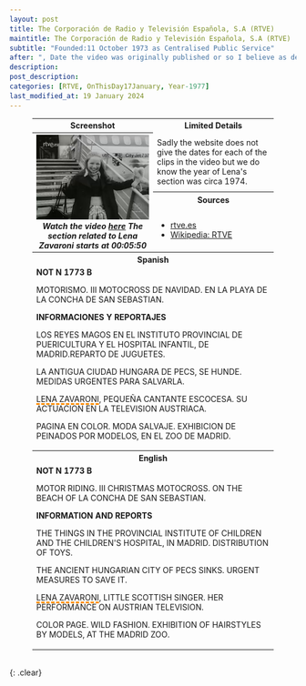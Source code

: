 ```yaml
---
layout: post
title: The Corporación de Radio y Televisión Española, S.A (RTVE)
maintitle: The Corporación de Radio y Televisión Española, S.A (RTVE)
subtitle: "Founded:11 October 1973 as Centralised Public Service"
after: ", Date the video was originally published or so I believe as details provided are limited and my own research has also been limited in what I could find out."
description: 
post_description: 
categories: [RTVE, OnThisDay17January, Year-1977]
last_modified_at: 19 January 2024
---
```


<figure class="fig3">
<table>
<tr id="infobox1"><th>Screenshot</th><th colspan="2">Limited Details</th></tr>
<tr>
<th rowspan="4" class="top" style="width:50%;"><a href="/assets/images/television/rtve/frame9109.png"><img src="/assets/images/television/rtve/frame9109.png" class="full-width zoom-in" /></a><cite>Watch the video <a class="external-link" href="https://www.rtve.es/play/videos/nodo/not-1773/1468054/">here</a> The section related to Lena Zavaroni starts at 00:05:50</cite></th>
</tr>
<tr><td colspan="2" class="top">Sadly the website does not give the dates for each of the clips in the video but we do know the year of Lena's section was circa 1974.</td></tr>
<tr id="infobox2"><th>Sources</th></tr>
<tr><td colspan="2" class="top">
<ul>
<li><a class="external-link" href="https://www.rtve.es/buscador?q=Lena+Zavaroni">rtve.es</a></li>
<li><a class="external-link" href="https://en.wikipedia.org/wiki/RTVE">Wikipedia: RTVE</a></li>
</ul>
</td></tr>
<tr id="infobox3" class="split"><th colspan="3">Spanish</th></tr>
<tr><td colspan="3">
<strong>NOT N 1773 B</strong>
<p>MOTORISMO. III MOTOCROSS DE NAVIDAD. EN LA PLAYA DE LA CONCHA DE SAN SEBASTIAN.</p>
<strong>INFORMACIONES Y REPORTAJES</strong>
<p>LOS REYES MAGOS EN EL INSTITUTO PROVINCIAL DE PUERICULTURA Y EL HOSPITAL INFANTIL, DE MADRID.REPARTO DE JUGUETES.</p>
<p>LA ANTIGUA CIUDAD HUNGARA DE PECS, SE HUNDE. MEDIDAS URGENTES PARA SALVARLA.</p>
<p><span style="text-decoration: underline dashed darkorange 3px;">LENA ZAVARONI</span>, PEQUEÑA CANTANTE ESCOCESA. SU ACTUACION EN LA TELEVISION AUSTRIACA.</p>
<p>PAGINA EN COLOR. MODA SALVAJE. EXHIBICION DE PEINADOS POR MODELOS, EN EL ZOO DE MADRID.</p></td></tr>
<tr id="infobox4" class="split"><th colspan="3">English</th></tr>
<tr><td colspan="3">
<strong>NOT N 1773 B</strong>
<p>MOTOR RIDING. III CHRISTMAS MOTOCROSS. ON THE BEACH OF LA CONCHA DE SAN SEBASTIAN.</p>
<strong>INFORMATION AND REPORTS</strong>
<p>THE THINGS IN THE PROVINCIAL INSTITUTE OF CHILDREN AND THE CHILDREN'S HOSPITAL, IN MADRID. DISTRIBUTION OF TOYS.</p>
<p>THE ANCIENT HUNGARIAN CITY OF PECS SINKS. URGENT MEASURES TO SAVE IT.</p>
<p><span style="text-decoration: underline dashed darkorange 3px;">LENA ZAVARONI</span>, LITTLE SCOTTISH SINGER. HER PERFORMANCE ON AUSTRIAN TELEVISION.</p>
<p>COLOR PAGE. WILD FASHION. EXHIBITION OF HAIRSTYLES BY MODELS, AT THE MADRID ZOO.</p>
</td></tr>
</table>
</figure>

<br />{: .clear}

<style>
#infobox3, #infobox4 {scroll-margin-top: -3px;}
</style>

